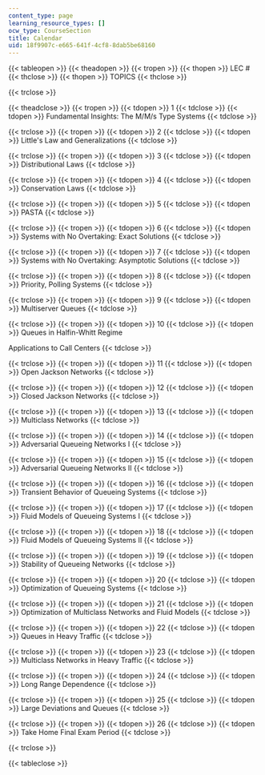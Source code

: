 ```yaml
---
content_type: page
learning_resource_types: []
ocw_type: CourseSection
title: Calendar
uid: 18f9907c-e665-641f-4cf8-8dab5be68160
---
```


{{< tableopen >}}
{{< theadopen >}}
{{< tropen >}}
{{< thopen >}}
LEC #
{{< thclose >}}
{{< thopen >}}
TOPICS
{{< thclose >}}

{{< trclose >}}

{{< theadclose >}}
{{< tropen >}}
{{< tdopen >}}
1
{{< tdclose >}}
{{< tdopen >}}
Fundamental Insights: The M/M/s Type Systems
{{< tdclose >}}

{{< trclose >}}
{{< tropen >}}
{{< tdopen >}}
2
{{< tdclose >}}
{{< tdopen >}}
Little's Law and Generalizations
{{< tdclose >}}

{{< trclose >}}
{{< tropen >}}
{{< tdopen >}}
3
{{< tdclose >}}
{{< tdopen >}}
Distributional Laws
{{< tdclose >}}

{{< trclose >}}
{{< tropen >}}
{{< tdopen >}}
4
{{< tdclose >}}
{{< tdopen >}}
Conservation Laws
{{< tdclose >}}

{{< trclose >}}
{{< tropen >}}
{{< tdopen >}}
5
{{< tdclose >}}
{{< tdopen >}}
PASTA
{{< tdclose >}}

{{< trclose >}}
{{< tropen >}}
{{< tdopen >}}
6
{{< tdclose >}}
{{< tdopen >}}
Systems with No Overtaking: Exact Solutions
{{< tdclose >}}

{{< trclose >}}
{{< tropen >}}
{{< tdopen >}}
7
{{< tdclose >}}
{{< tdopen >}}
Systems with No Overtaking: Asymptotic Solutions
{{< tdclose >}}

{{< trclose >}}
{{< tropen >}}
{{< tdopen >}}
8
{{< tdclose >}}
{{< tdopen >}}
Priority, Polling Systems
{{< tdclose >}}

{{< trclose >}}
{{< tropen >}}
{{< tdopen >}}
9
{{< tdclose >}}
{{< tdopen >}}
Multiserver Queues
{{< tdclose >}}

{{< trclose >}}
{{< tropen >}}
{{< tdopen >}}
10
{{< tdclose >}}
{{< tdopen >}}
Queues in Halfin-Whitt Regime  
  
Applications to Call Centers
{{< tdclose >}}

{{< trclose >}}
{{< tropen >}}
{{< tdopen >}}
11
{{< tdclose >}}
{{< tdopen >}}
Open Jackson Networks
{{< tdclose >}}

{{< trclose >}}
{{< tropen >}}
{{< tdopen >}}
12
{{< tdclose >}}
{{< tdopen >}}
Closed Jackson Networks
{{< tdclose >}}

{{< trclose >}}
{{< tropen >}}
{{< tdopen >}}
13
{{< tdclose >}}
{{< tdopen >}}
Multiclass Networks
{{< tdclose >}}

{{< trclose >}}
{{< tropen >}}
{{< tdopen >}}
14
{{< tdclose >}}
{{< tdopen >}}
Adversarial Queueing Networks I
{{< tdclose >}}

{{< trclose >}}
{{< tropen >}}
{{< tdopen >}}
15
{{< tdclose >}}
{{< tdopen >}}
Adversarial Queueing Networks II
{{< tdclose >}}

{{< trclose >}}
{{< tropen >}}
{{< tdopen >}}
16
{{< tdclose >}}
{{< tdopen >}}
Transient Behavior of Queueing Systems
{{< tdclose >}}

{{< trclose >}}
{{< tropen >}}
{{< tdopen >}}
17
{{< tdclose >}}
{{< tdopen >}}
Fluid Models of Queueing Systems I
{{< tdclose >}}

{{< trclose >}}
{{< tropen >}}
{{< tdopen >}}
18
{{< tdclose >}}
{{< tdopen >}}
Fluid Models of Queueing Systems II
{{< tdclose >}}

{{< trclose >}}
{{< tropen >}}
{{< tdopen >}}
19
{{< tdclose >}}
{{< tdopen >}}
Stability of Queueing Networks
{{< tdclose >}}

{{< trclose >}}
{{< tropen >}}
{{< tdopen >}}
20
{{< tdclose >}}
{{< tdopen >}}
Optimization of Queueing Systems
{{< tdclose >}}

{{< trclose >}}
{{< tropen >}}
{{< tdopen >}}
21
{{< tdclose >}}
{{< tdopen >}}
Optimization of Multiclass Networks and Fluid Models
{{< tdclose >}}

{{< trclose >}}
{{< tropen >}}
{{< tdopen >}}
22
{{< tdclose >}}
{{< tdopen >}}
Queues in Heavy Traffic
{{< tdclose >}}

{{< trclose >}}
{{< tropen >}}
{{< tdopen >}}
23
{{< tdclose >}}
{{< tdopen >}}
Multiclass Networks in Heavy Traffic
{{< tdclose >}}

{{< trclose >}}
{{< tropen >}}
{{< tdopen >}}
24
{{< tdclose >}}
{{< tdopen >}}
Long Range Dependence
{{< tdclose >}}

{{< trclose >}}
{{< tropen >}}
{{< tdopen >}}
25
{{< tdclose >}}
{{< tdopen >}}
Large Deviations and Queues
{{< tdclose >}}

{{< trclose >}}
{{< tropen >}}
{{< tdopen >}}
26
{{< tdclose >}}
{{< tdopen >}}
Take Home Final Exam Period
{{< tdclose >}}

{{< trclose >}}

{{< tableclose >}}